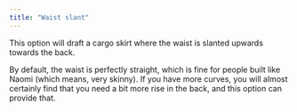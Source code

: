 ```yaml
---
title: "Waist slant"
---
```


This option will draft a cargo skirt where the waist is slanted upwards towards the back.

By default, the waist is perfectly straight, which is fine for people built like Naomi (which means, very skinny).
If you have more curves, you will almost certainly find that you need a bit more rise in the back, and this option can provide that.

